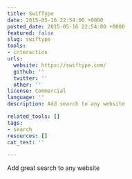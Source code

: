 ```yaml
---
title: SwifType
date: 2015-05-16 22:54:00 +0000
posted_date: 2015-05-16 22:54:00 +0000
featured: false
slug: swiftype
tools:
- interaction
urls:
  website: https://swiftype.com/
  github: ''
  twitter: ''
  other: ''
license: Commercial
language: ''
description: Add search to any website

related_tools: []
tags:
- search
resources: []
cat_test: ''

---
```

Add great search to any website




